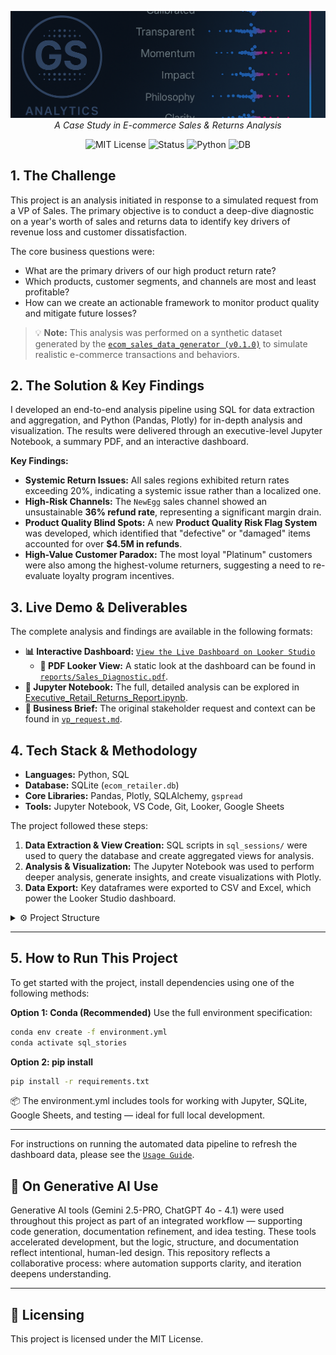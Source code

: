 <p align="center">
  <img src="repo_files/dark_logo_banner.png" width="1000"/>
  <br>
  <em>A Case Study in E-commerce Sales & Returns Analysis</em>
</p>

<p align="center">
  <img alt="MIT License" src="https://img.shields.io/badge/license-MIT-blue">
  <img alt="Status" src="https://img.shields.io/badge/status-complete-brightgreen">
  <img alt="Python" src="https://img.shields.io/badge/python-3.9-blue.svg">
  <img alt="DB" src="https://img.shields.io/badge/database-SQLite-orange.svg">
</p>

## 1. The Challenge

This project is an analysis initiated in response to a simulated request from a VP of Sales. The primary objective is to conduct a deep-dive diagnostic on a year's worth of sales and returns data to identify key drivers of revenue loss and customer dissatisfaction.

The core business questions were:
- What are the primary drivers of our high product return rate?
- Which products, customer segments, and channels are most and least profitable?
- How can we create an actionable framework to monitor product quality and mitigate future losses?

> 💡 **Note:** This analysis was performed on a synthetic dataset generated by the [`ecom_sales_data_generator (v0.1.0)`](https://github.com/G-Schumacher44/ecom_sales_data_generator) to simulate realistic e-commerce transactions and behaviors.

## 2. The Solution & Key Findings

I developed an end-to-end analysis pipeline using SQL for data extraction and aggregation, and Python (Pandas, Plotly) for in-depth analysis and visualization. The results were delivered through an executive-level Jupyter Notebook, a summary PDF, and an interactive dashboard.

**Key Findings:**
- **Systemic Return Issues:** All sales regions exhibited return rates exceeding 20%, indicating a systemic issue rather than a localized one.
- **High-Risk Channels:** The `NewEgg` sales channel showed an unsustainable **36% refund rate**, representing a significant margin drain.
- **Product Quality Blind Spots:** A new **Product Quality Risk Flag System** was developed, which identified that "defective" or "damaged" items accounted for over **$4.5M in refunds**.
- **High-Value Customer Paradox:** The most loyal "Platinum" customers were also among the highest-volume returners, suggesting a need to re-evaluate loyalty program incentives.

## 3. Live Demo & Deliverables

The complete analysis and findings are available in the following formats:

*   **📊 Interactive Dashboard:** [`View the Live Dashboard on Looker Studio`](https://lookerstudio.google.com/reporting/e5f1454c-c8e4-481f-9ac8-375a3bdd289c)
    *   **📄 PDF Looker View:** A static look at the dashboard can be found in [`reports/Sales_Diagnostic.pdf`](reports/Sales_Diagnostic.pdf).
*  **📓 Jupyter Notebook:** The full, detailed analysis can be explored in [Executive_Retail_Returns_Report.ipynb](https://nbviewer.org/github/G-Schumacher44/VP-Request/blob/main/Executive_Retail_Returns_Report.ipynb?flush_cache=true).
*   **📝 Business Brief:** The original stakeholder request and context can be found in [`vp_request.md`](vp_request.md).

## 4. Tech Stack & Methodology

*   **Languages:** Python, SQL
*   **Database:** SQLite (`ecom_retailer.db`)
*   **Core Libraries:** Pandas, Plotly, SQLAlchemy, `gspread`
*   **Tools:** Jupyter Notebook, VS Code, Git, Looker, Google Sheets

The project followed these steps:
1.  **Data Extraction & View Creation:** SQL scripts in `sql_sessions/` were used to query the database and create aggregated views for analysis.
2.  **Analysis & Visualization:** The Jupyter Notebook was used to perform deeper analysis, generate insights, and create visualizations with Plotly.
3.  **Data Export:** Key dataframes were exported to CSV and Excel, which power the Looker Studio dashboard.

<details>
<summary>⚙️ Project Structure</summary>

# 📂 Repository Map

```text
.
├── output_data/                     # Exported analysis or pipeline outputs
├── repo_files/                      # Project assets (branding, banners, etc.)
├── reports/                         # Generated reports and summaries
├── scripts/                         # Utility and pipeline scripts
│   ├── check_db.py                  # Validate SQLite database schema
│   ├── csv_to_xlsx.py               # Convert CSV exports to Excel format
│   └── g_drive_uploader.py          # Upload results to Google Drive/Sheets
├── sql_sessions/                    # SQL build + analysis sessions
│   ├── build_all_dashboards.sql     # Master script to create dashboards
│   ├── cleanup_vp_req.sql           # Cleanup queries for VP request workflow
│   ├── eda_cleaning.session.sql     # SQL session: cleaning
│   ├── eda_core_metrics.session.sql # SQL session: core metrics
│   ├── eda_logistics_summary.session.sql # SQL session: logistics summary
│   ├── eda_segementation.session.sql     # SQL session: segmentation analysis
│   ├── export_cleaned_tables.sql    # Export cleaned tables
│   ├── export_views.sql             # Export final views
│   └── run_all.sh                   # Bash script to run all SQL sessions
├── .gitattributes
├── .gitignore
├── ecom_retailer.db                 # Pre-built SQLite database
├── Executive_Retail_Returns_Report.ipynb # Jupyter notebook: executive analysis
├── README.md                        # Main project introduction
├── run_story.sh                     # Master script to run pipeline
├── secrets.yaml                     # Secrets configuration (local use)
├── stories_config.yaml              # Config for story-specific pipelines
├── USAGE.md                         # Usage guide / documentation
└── vp_request.md                    # VP request case notes
```

</details>

___

## 5. How to Run This Project

To get started with the project, install dependencies using one of the following methods:

**Option 1: Conda (Recommended)**
Use the full environment specification:
```bash
conda env create -f environment.yml
conda activate sql_stories
```
**Option 2: pip install**

```bash
pip install -r requirements.txt
```

📦 The environment.yml includes tools for working with Jupyter, SQLite, Google Sheets, and testing — ideal for full local development.
___

For instructions on running the automated data pipeline to refresh the dashboard data, please see the [`Usage Guide`](USAGE.md).

## 🤝 On Generative AI Use

Generative AI tools (Gemini 2.5-PRO, ChatGPT 4o - 4.1) were used throughout this project as part of an integrated workflow — supporting code generation, documentation refinement, and idea testing. These tools accelerated development, but the logic, structure, and documentation reflect intentional, human-led design. This repository reflects a collaborative process: where automation supports clarity, and iteration deepens understanding.

---

## 📜 Licensing

This project is licensed under the MIT License.